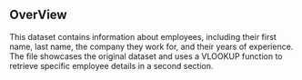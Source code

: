 ## OverView

This dataset contains information about employees, including their first name, last name, the company they work for, and their years of experience. The file showcases the original dataset and uses a VLOOKUP function to retrieve specific employee details in a second section.

